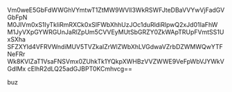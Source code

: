 Vm0weE5GbFdWWGhVYmtwT1ZtMW9WVll3WkRSWFJteDBaVVYwVjFadGVGbFpN
M0JIVm0xS1IyTkliRmRXCk0xSlFWbXhhUzJOc1duRldiRlpwQ2xJd01IaFhW
M1JyVXpGYWRGUnJaRlZpUm5CVVEyMUtSbGRZY0ZkWApTRUpFVmtSS1UxSXha
SFZXYld4VFRVWndiMUV5TVZkalZrWlZWbXhLVGdwaVZrbDZWMWQwYTFNeFRr
Wk8KVlZaT1VsaFNSVmx0ZUhkTk1YQkpXWHBzVVZWWE9VeFpWbVJYWkVGdlMx
cElhR2dLQ25adGJBPT0KCmhvcg==

buz